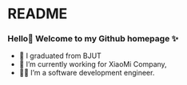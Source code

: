 # README
### Hello👋 Welcome to my Github homepage ✨


- 🏫 I graduated from BJUT
- 🏦 I’m currently working for XiaoMi Company, 
- 👨‍💻 I’m a software development engineer.

